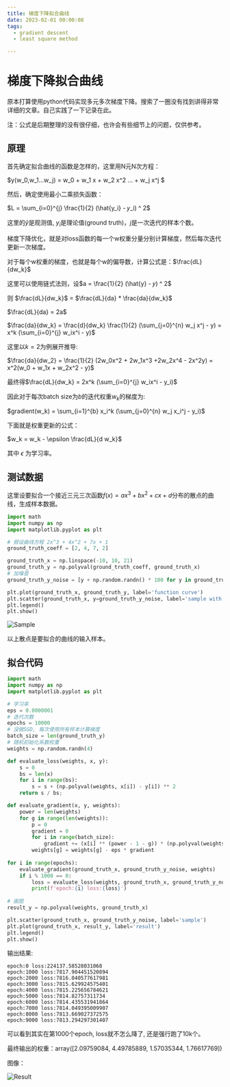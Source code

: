 ```yaml
---
title: 梯度下降拟合曲线
date: 2023-02-01 00:00:08
tags: 
  - gradient descent
  - least square method

---
```


# 梯度下降拟合曲线

原本打算使用python代码实现多元多次梯度下降。搜索了一圈没有找到讲得非常详细的文章。自己实践了一下记录在此。

注：公式是后期整理的没有很仔细，也许会有些细节上的问题，仅供参考。

## 原理

首先确定拟合曲线的函数是怎样的，这里用N元N次方程：

$y(w_0,w_1...w_j) = w_0 + w_1 x + w_2 x^2 ... + w_j x^j $

然后，确定使用最小二乘损失函数：

$L = \sum_{i=0}^{j} \frac{1}{2} (\hat{y_i} - 𝑦_i) ^ 2$

这里的$\hat{y}$是观测值, $y_i$是理论值(ground truth)，$j$是一次迭代的样本个数。

梯度下降优化，就是对loss函数的每一个w权重分量分别计算梯度，然后每次迭代更新一次梯度。

对于每个w权重的梯度，也就是每个w的偏导数，计算公式是：$\frac{dL}{dw_k}$

这里可以使用链式法则，设$a = \frac{1}{2} (\hat{y} - 𝑦) ^ 2$

则 $\frac{dL}{dw_k}$ = $\frac{dL}{da} * \frac{da}{dw_k}$

$\frac{dL}{da} = 2a$

$\frac{da}{dw_k} = \frac{d}{dw_k} \frac{1}{2} (\sum_{j=0}^{n} w_j x^j - y) = x^k (\sum_{i=0}^{j} w_ix^i - y)$

这里以$k = 2$为例展开推导:

$\frac{da}{dw_2} = \frac{1}{2} (2w_0x^2 + 2w_1x^3 +2w_2x^4 - 2x^2y) = x^2(w_0 + w_1x + w_2x^2 - y)$

最终得$\frac{dL}{dw_k} = 2x^k (\sum_{i=0}^{j} w_ix^i - y_i)$

因此对于每次batch size为$b$的迭代权重$w_k$的梯度为:

$gradient(w_k) = \sum_{i=1}^{b}  x_i^k (\sum_{j=0}^{n} w_j x_i^j - y_i)$

下面就是权重更新的公式：

$w_k = w_k - \epsilon \frac{dL}{d w_k}$

其中 $\epsilon$ 为学习率。

## 测试数据

这里设要拟合一个接近三元三次函数$f(x) = ax^3+bx^2+cx+d$分布的散点的曲线，生成样本数据。

```python
import math
import numpy as np
import matplotlib.pyplot as plt

# 假设曲线方程 2x^3 + 4x^2 + 7x + 1
ground_truth_coeff = [2, 4, 7, 2]

ground_truth_x = np.linspace(-10, 10, 21)
ground_truth_y = np.polyval(ground_truth_coeff, ground_truth_x)
# 加噪音
ground_truth_y_noise = [y + np.random.randn() * 100 for y in ground_truth_y]

plt.plot(ground_truth_x, ground_truth_y, label='function curve')
plt.scatter(ground_truth_x, y=ground_truth_y_noise, label='sample with noise')
plt.legend()
plt.show()
```

![Sample](/img/gd-sample.png)

以上散点是要拟合的曲线的输入样本。

## 拟合代码

```python
import math
import numpy as np
import matplotlib.pyplot as plt

# 学习率
eps = 0.0000001
# 迭代次数
epochs = 10000
# 没做SGD, 每次使用所有样本计算梯度
batch_size = len(ground_truth_y)
# 随机初始化系数权重
weights = np.random.randn(4)

def evaluate_loss(weights, x, y):
    s = 0
    bs = len(x)
    for i in range(bs):
        s = s + (np.polyval(weights, x[i]) - y[i]) ** 2
    return s / bs;

def evaluate_gradient(x, y, weights):
    power = len(weights)
    for g in range(len(weights)):
        p = 0
        gradient = 0
        for i in range(batch_size):
            gradient += (x[i] ** (power - 1 - g)) * (np.polyval(weights, x[i]) - y[i])
        weights[g] = weights[g] - eps * gradient
    
for i in range(epochs):
    evaluate_gradient(ground_truth_x, ground_truth_y_noise, weights)
    if i % 1000 == 0:
        loss = evaluate_loss(weights, ground_truth_x, ground_truth_y_noise)
        print(f'epoch:{i} loss:{loss}')
        
# 画图
result_y = np.polyval(weights, ground_truth_x)

plt.scatter(ground_truth_x, ground_truth_y_noise, label='sample')
plt.plot(ground_truth_x, result_y, label='result')
plt.legend()
plt.show()
```

输出结果:

```text
epoch:0 loss:224137.58528031068
epoch:1000 loss:7817.904451520894
epoch:2000 loss:7816.040577617981
epoch:3000 loss:7815.629924575401
epoch:4000 loss:7815.225656784621
epoch:5000 loss:7814.82757311734
epoch:6000 loss:7814.435531941864
epoch:7000 loss:7814.049395009907
epoch:8000 loss:7813.669027372575
epoch:9000 loss:7813.294297301407
```

可以看到其实在第1000个epoch, loss就不怎么降了, 还是强行跑了10k个。

最终输出的权重：array([2.09759084, 4.49785889, 1.57035344, 1.76617769])

图像：

![Result](/img/gd-curvefit.png)
